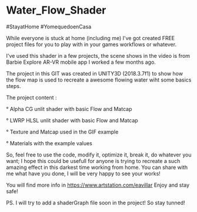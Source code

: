 # Water_Flow_Shader
#StayatHome #YomequedoenCasa

While everyone is stuck at home (including me) I've got created FREE project files for you to play with in your games workflows or whatever.

I've used this shader in a few projects, the scene shows in the video is from Barbie Explore AR-VR mobile app I worked a few months ago.

The project in this GIT was created in UNITY3D (2018.3.7f1) to show how the flow map is used to recreate a awesome flowing water wiht some basics steps. 

The project content :

  ° Alpha CG unlit shader with basic Flow and Matcap
  
  ° LWRP HLSL unlit shader with basic Flow and Matcap
  
  ° Texture and Matcap used in the GIF example
  
  ° Materials with the example values
  
   
So, feel free to use the code, modify it, optimize it, break it, do whatever you want; I hope this could be usefull for anyone is trying to recreate a such amazing effect in this darkest time working from home. You can share with me what have you done, I will be very happy to see your works!

You will find more info in https://www.artstation.com/eavillar 
Enjoy and stay safe!


PS. I will try to add a shaderGraph file soon in the project! So stay tunned!

